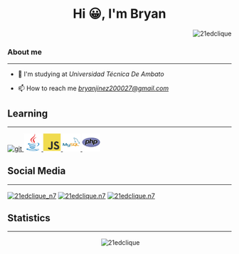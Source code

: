  <h1 align="center">Hi 😀, I'm Bryan</h1>
<p align="right"> <img src="https://eant.tech/data_cursos_carreras/carreras/21_data_analytics_python/curso-data-analytics-python.jpg" alt="21edclique" /> </p>


 
### About me
***

- 🔭 I'm  studying at *Universidad Técnica De Ambato*

- 📫 How to reach me *bryanjinez200027@gmail.com*


## Learning
***
<p align="left"> <a href="https://git-scm.com/" target="_blank" rel="noreferrer"> <img src="https://www.vectorlogo.zone/logos/git-scm/git-scm-icon.svg" alt="git" width="40" height="40"/> </a> <a href="https://www.java.com" target="_blank" rel="noreferrer"> <img src="https://raw.githubusercontent.com/devicons/devicon/master/icons/java/java-original.svg" alt="java" width="40" height="40"/> </a> <a href="https://developer.mozilla.org/en-US/docs/Web/JavaScript" target="_blank" rel="noreferrer"> <img src="https://raw.githubusercontent.com/devicons/devicon/master/icons/javascript/javascript-original.svg" alt="javascript" width="40" height="40"/> </a>
  <a href="https://www.mysql.com/" target="_blank" rel="noreferrer"> <img src="https://raw.githubusercontent.com/devicons/devicon/master/icons/mysql/mysql-original-wordmark.svg" alt="mysql" width="40" height="40"/> </a>  
  <a href="https://www.php.net" target="_blank" rel="noreferrer"> <img src="https://raw.githubusercontent.com/devicons/devicon/master/icons/php/php-original.svg" alt="php" width="40" height="40"/> </a> </p>





## Social Media
***
<p align="left">
 <a href="https://www.linkedin.com/in/bryan-jinez-857941139/" target="blank"><img align="center" src="https://upload.wikimedia.org/wikipedia/commons/thumb/f/f8/LinkedIn_icon_circle.svg/800px-LinkedIn_icon_circle.svg.png" alt="21edclique_n7" height="30" width="40" /></a>
<a href="https://www.instagram.com/bryan_mimi27/" target="blank"><img align="center" src="https://raw.githubusercontent.com/rahuldkjain/github-profile-readme-generator/master/src/images/icons/Social/instagram.svg" alt="21edclique.n7" height="30" width="40" /></a>
    <a href="https://github.com/21edclique" target="blank"><img align="center" src="https://raw.githubusercontent.com/rahuldkjain/github-profile-readme-generator/master/src/images/icons/Social/github.svg" alt="21edclique.n7" height="30" width="40" /></a>
</p>

## Statistics
***


<p align="center">&nbsp;<img align="center" src="https://github-readme-stats.vercel.app/api?username=21edclique&show_icons=true&locale=en" alt="21edclique" /></p>


